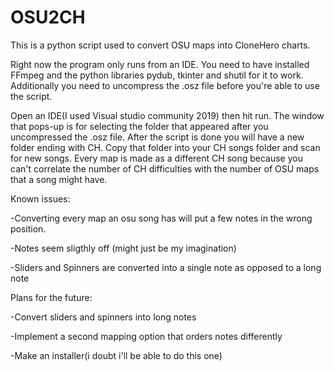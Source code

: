 # OSU2CH

This is a python script used to convert OSU maps into CloneHero charts.

Right now the program only runs from an IDE.
You need to have installed FFmpeg and the python libraries pydub, tkinter and shutil for it to work.
Additionally you need to uncompress the .osz file before you're able to use the script.

Open an IDE(I used Visual studio community 2019) then hit run. The window that pops-up is for selecting the folder that appeared after you uncompressed the .osz file.
After the script is done you will have a new folder ending with CH. Copy that folder into your CH songs folder and scan for new songs.
Every map is made as a different CH song because you can't correlate the number of CH difficulties with the number of OSU maps that a song might have.


Known issues:

-Converting every map an osu song has will put a few notes in the wrong position.

-Notes seem sligthly off (might just be my imagination)

-Sliders and Spinners are converted into a single note as opposed to a long note

Plans for the future:

-Convert sliders and spinners into long notes

-Implement a second mapping option that orders notes differently

-Make an installer(i doubt i'll be able to do this one)
